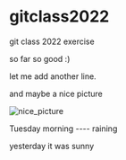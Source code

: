 # gitclass2022
git class 2022 exercise

so far so good :)


let me add another line.

and maybe a nice picture

![nice_picture](https://media.istockphoto.com/photos/villefranche-on-sea-in-evening-picture-id1145618475?k=20&m=1145618475&s=612x612&w=0&h=_mC6OZt_eWENYUAZz3tLCBTU23uvx5beulDEZHFLsxI=)



Tuesday morning ---- raining 


yesterday it was sunny 


